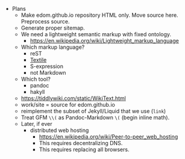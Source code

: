 - Plans
    - Make edom.github.io repository HTML only. Move source here. Preprocess source.
    - Generate proper sitemap.
    - We need a lightweight semantic markup with fixed ontology.
        - https://en.wikipedia.org/wiki/Lightweight_markup_language
    - Which markup language?
        - reST
        - [Textile](https://en.wikipedia.org/wiki/Textile_(markup_language))
        - S-expression
        - not Markdown
    - Which tool?
        - pandoc
        - hakyll
    - https://tiddlywiki.com/static/WikiText.html
    - work/site = source for edom.github.io
    - reimplement the subset of Jekyll/Liquid that we use (`link`)
    - Treat GFM `\\(` as Pandoc-Markdown `\(` (begin inline math).
    - Later, if ever
        - distributed web hosting
            - https://en.wikipedia.org/wiki/Peer-to-peer_web_hosting
            - This requires decentralizing DNS.
            - This requires replacing all browsers.

